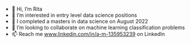 - 👋 Hi, I’m Rita
- 👀 I’m interested in entry level data science positions
- 🌱 I completed a masters in data science on August 2022
- 💞️ I’m looking to collaborate on machine learning classification problems
- 📫 Reach me www.linkedin.com/in/a-m-135953239 on LinkedIn

<!---
keepswimming/keepswimming is a ✨ special ✨ repository because its `README.md` (this file) appears on your GitHub profile.
You can click the Preview link to take a look at your changes.
--->
